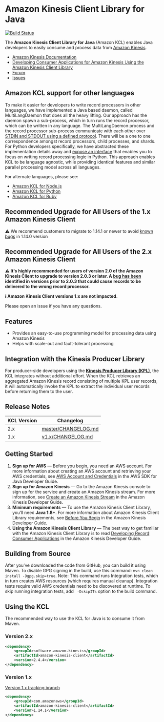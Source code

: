 # Amazon Kinesis Client Library for Java
[![Build Status](https://travis-ci.org/awslabs/amazon-kinesis-client.svg?branch=master)](https://travis-ci.org/awslabs/amazon-kinesis-client)

The **Amazon Kinesis Client Library for Java** (Amazon KCL) enables Java developers to easily consume and process data from [Amazon Kinesis][kinesis].

* [Amazon Kinesis Documentation][amazon-kinesis-docs]
* [Developing Consumer Applications for Amazon Kinesis Using the Amazon Kinesis Client Library][amazon-kcl]
* [Forum][kinesis-forum]
* [Issues][kinesis-client-library-issues]

## Amazon KCL support for other languages
To make it easier for developers to write record processors in other languages, we have implemented a Java based daemon, called MultiLangDaemon that does all the heavy lifting.
Our approach has the daemon spawn a sub-process, which in turn runs the record processor, which can be written in any language.
The MultiLangDaemon process and the record processor sub-process communicate with each other over [STDIN and STDOUT using a defined protocol][multi-lang-protocol].
There will be a one to one correspondence amongst record processors, child processes, and shards.
For Python developers specifically, we have abstracted these implementation details away and [expose an interface][kcl-github-python] that enables you to focus on writing record processing logic in Python.
This approach enables KCL to be language agnostic, while providing identical features and similar parallel processing model across all languages.

For alternate languages, please see:
* [Amazon KCL for Node.js][kcl-github-nodejs]
* [Amazon KCL for Python][kcl-github-python]
* [Amazon KCL for Ruby][kcl-github-ruby]

## Recommended Upgrade for All Users of the 1.x Amazon Kinesis Client
:warning: We recommend customers to migrate to 1.14.1 or newer to avoid [known bugs](https://github.com/awslabs/amazon-kinesis-client/issues/778) in 1.14.0 version

## Recommended Upgrade for All Users of the 2.x Amazon Kinesis Client
**:warning: It's highly recommended for users of version 2.0 of the Amazon Kinesis Client to upgrade to version 2.0.3 or later. A [bug has been](https://github.com/awslabs/amazon-kinesis-client/issues/391) identified in versions prior to 2.0.3 that could cause records to be delivered to the wrong record processor.**  

**:information_source: Amazon Kinesis Client versions 1.x are not impacted.**  

Please open an issue if you have any questions.

## Features

* Provides an easy-to-use programming model for processing data using Amazon Kinesis
* Helps with scale-out and fault-tolerant processing

## Integration with the Kinesis Producer Library
For producer-side developers using the **[Kinesis Producer Library (KPL)][kinesis-guide-kpl]**, the KCL integrates without additional effort.
When the KCL retrieves an aggregated Amazon Kinesis record consisting of multiple KPL user records, it will automatically invoke the KPL to extract the individual user records before returning them to the user.

## Release Notes

| KCL Version | Changelog |
| --- | --- |
| 2.x | [master/CHANGELOG.md](CHANGELOG.md) |
| 1.x | [v1.x/CHANGELOG.md](https://github.com/awslabs/amazon-kinesis-client/blob/v1.x/CHANGELOG.md) |

## Getting Started

1. **Sign up for AWS** &mdash; Before you begin, you need an AWS account. For more information about creating an AWS account and retrieving your AWS credentials, see [AWS Account and Credentials][docs-signup] in the AWS SDK for Java Developer Guide.
1. **Sign up for Amazon Kinesis** &mdash; Go to the Amazon Kinesis console to sign up for the service and create an Amazon Kinesis stream. For more information, see [Create an Amazon Kinesis Stream][kinesis-guide-create] in the Amazon Kinesis Developer Guide.
1. **Minimum requirements** &mdash; To use the Amazon Kinesis Client Library, you'll need **Java 1.8+**. For more information about Amazon Kinesis Client Library requirements, see [Before You Begin][kinesis-guide-begin] in the Amazon Kinesis Developer Guide.
1. **Using the Amazon Kinesis Client Library** &mdash; The best way to get familiar with the Amazon Kinesis Client Library is to read [Developing Record Consumer Applications][kinesis-guide-applications] in the Amazon Kinesis Developer Guide.

## Building from Source

After you've downloaded the code from GitHub, you can build it using Maven. To disable GPG signing in the build, use
 this command: `mvn clean install -Dgpg.skip=true`. Note: This command runs Integration tests, which in turn creates AWS
  resources (which requires manual cleanup). Integration tests require valid AWS credentials need to be discovered at
   runtime. To skip running integration tests, add ` -DskipITs` option to the build command.  

## Using the KCL
The recommended way to use the KCL for Java is to consume it from Maven.

### Version 2.x
  ``` xml
  <dependency>
      <groupId>software.amazon.kinesis</groupId>
      <artifactId>amazon-kinesis-client</artifactId>
      <version>2.4.4</version>
  </dependency>
  ```

### Version 1.x
[Version 1.x tracking branch](https://github.com/awslabs/amazon-kinesis-client/tree/v1.x)
  ``` xml
  <dependency>
      <groupId>com.amazonaws</groupId>
      <artifactId>amazon-kinesis-client</artifactId>
      <version>1.14.1</version>
  </dependency>
  ```

[amazon-kcl]: http://docs.aws.amazon.com/kinesis/latest/dev/kinesis-record-processor-app.html
[amazon-kinesis-docs]: http://aws.amazon.com/documentation/kinesis/
[docs-signup]: http://docs.aws.amazon.com/AWSSdkDocsJava/latest/DeveloperGuide/java-dg-setup.html
[kcl-github-nodejs]: https://github.com/awslabs/amazon-kinesis-client-nodejs
[kcl-github-python]: https://github.com/awslabs/amazon-kinesis-client-python
[kcl-github-ruby]: https://github.com/awslabs/amazon-kinesis-client-ruby
[kinesis]: http://aws.amazon.com/kinesis
[kinesis-client-library-issues]: https://github.com/awslabs/amazon-kinesis-client/issues
[kinesis-forum]: http://developer.amazonwebservices.com/connect/forum.jspa?forumID=169
[kinesis-guide]: http://docs.aws.amazon.com/kinesis/latest/dev/introduction.html
[kinesis-guide-applications]: http://docs.aws.amazon.com/kinesis/latest/dev/kinesis-record-processor-app.html
[kinesis-guide-begin]: http://docs.aws.amazon.com/kinesis/latest/dev/before-you-begin.html
[kinesis-guide-consumer-deaggregation]: http://docs.aws.amazon.com//kinesis/latest/dev/kinesis-kpl-consumer-deaggregation.html
[kinesis-guide-create]: http://docs.aws.amazon.com/kinesis/latest/dev/step-one-create-stream.html
[kinesis-guide-monitoring-with-kcl]: http://docs.aws.amazon.com//kinesis/latest/dev/monitoring-with-kcl.html
[kinesis-guide-kpl]: http://docs.aws.amazon.com//kinesis/latest/dev/developing-producers-with-kpl.html
[migration-guide]: https://docs.aws.amazon.com/streams/latest/dev/kcl-migration.html
[multi-lang-protocol]: https://github.com/awslabs/amazon-kinesis-client/blob/master/amazon-kinesis-client-multilang/src/main/java/software/amazon/kinesis/multilang/package-info.java
